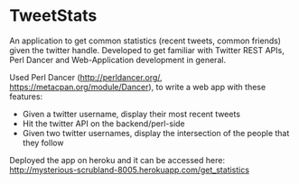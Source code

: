 TweetStats
==========

An application to get common statistics (recent tweets, common friends) given the twitter handle.  Developed to get familiar with Twitter REST APIs, Perl Dancer and Web-Application development in general. 

Used Perl Dancer (http://perldancer.org/, https://metacpan.org/module/Dancer), to write a web app with these features:

* Given a twitter username, display their most recent tweets
* Hit the twitter API on the backend/perl-side
* Given two twitter usernames, display the intersection of the people that they follow

Deployed the app on heroku and it can be accessed here: 
http://mysterious-scrubland-8005.herokuapp.com/get_statistics
